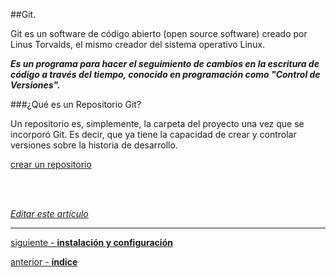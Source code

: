 ##Git.

Git es un software de código abierto (open source software) creado por Linus Torvalds, 
el mismo creador del sistema operativo Linux.

_**Es un programa para hacer el seguimiento de cambios en la escritura de código 
a través del tiempo, conocido en programación como "Control de Versiones".**_

###¿Qué es un Repositorio Git?

Un repositorio es, simplemente, la carpeta del proyecto una vez que se incorporó Git.
Es decir, que ya tiene la capacidad de crear y controlar versiones sobre la historia de desarrollo.

[crear un repositorio](https://github.com/Pandawebs/Git-y-GitHub-elemental/blob/master/crear-un-repositorio.md)

<br>
<br>

<em>[Editar este artículo](https://github.com/Pandawebs/Git-y-GitHub-elemental/edit/master/git-concepto-repositorios.md)</em>

<hr>

[siguiente - **instalación y configuración**](https://github.com/Pandawebs/Git-y-GitHub-elemental/blob/master/instalacion-y-configuracion-de-git.md) 

[anterior - **índice**](https://github.com/Pandawebs/Git-y-GitHub-elemental/blob/master/README.md) 
